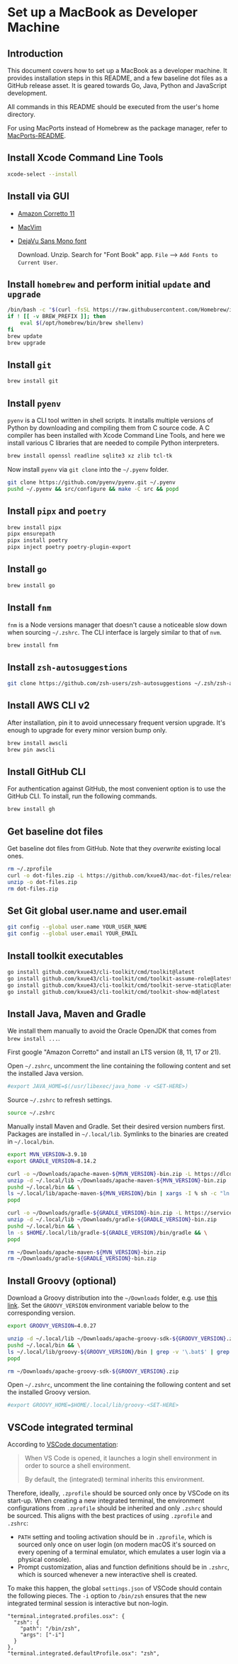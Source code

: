 # Set up a MacBook as Developer Machine

## Introduction

This document covers how to set up a MacBook as a developer machine. It provides installation steps in this README,
and a few baseline dot files as a GitHub release asset. It is geared towards Go, Java, Python and JavaScript development.

All commands in this README should be executed from the user's home directory.

For using MacPorts instead of Homebrew as the package manager, refer to [MacPorts-README](./MacPorts-README.md).

## Install Xcode Command Line Tools

```bash
xcode-select --install
```

## Install via GUI

- [Amazon Corretto 11](https://docs.aws.amazon.com/corretto/latest/corretto-11-ug/downloads-list.html)

- [MacVim](https://macvim.org/)

- [DejaVu Sans Mono font](https://www.fontsquirrel.com/fonts/dejavu-sans-mono)

  Download. Unzip. Search for "Font Book" app. `File` --> `Add Fonts to Current User`.

## Install `homebrew` and perform initial `update` and `upgrade`

```bash
/bin/bash -c "$(curl -fsSL https://raw.githubusercontent.com/Homebrew/install/HEAD/install.sh)"
if ! [[ -v BREW_PREFIX ]]; then
    eval $(/opt/homebrew/bin/brew shellenv)
fi
brew update
brew upgrade
```

## Install `git`

```bash
brew install git
```

## Install `pyenv`

`pyenv` is a CLI tool written in shell scripts. It installs multiple versions of Python by downloading and
compiling them from C source code. A C compiler has been installed with Xcode Command Line Tools,
and here we install various C libraries that are needed to compile Python interpreters. 

```bash
brew install openssl readline sqlite3 xz zlib tcl-tk
```

Now install `pyenv` via `git clone` into the `~/.pyenv` folder.

```bash
git clone https://github.com/pyenv/pyenv.git ~/.pyenv
pushd ~/.pyenv && src/configure && make -C src && popd
```

## Install `pipx` and `poetry`

```bash
brew install pipx
pipx ensurepath
pipx install poetry
pipx inject poetry poetry-plugin-export
```

## Install `go`

```bash
brew install go
```

## Install `fnm`

`fnm` is a Node versions manager that doesn't cause a noticeable slow down when sourcing `~/.zshrc`.
The CLI interface is largely similar to that of `nvm`.

```bash
brew install fnm
```

## Install `zsh-autosuggestions`

```bash
git clone https://github.com/zsh-users/zsh-autosuggestions ~/.zsh/zsh-autosuggestions
```

## Install AWS CLI v2

After installation, pin it to avoid unnecessary frequent version upgrade. It's enough to upgrade for every minor
version bump only.

```bash
brew install awscli
brew pin awscli
```

## Install GitHub CLI

For authentication against GitHub, the most convenient option is to use the GitHub CLI. To install, run the
following commands.

```bash
brew install gh
```

## Get baseline dot files

Get baseline dot files from GitHub. Note that they _overwrite_ existing local ones.

```bash
rm ~/.zprofile
curl -o dot-files.zip -L https://github.com/kxue43/mac-dot-files/releases/latest/download/dot-files-brew.zip
unzip -o dot-files.zip
rm dot-files.zip
```

## Set Git global user.name and user.email

```bash
git config --global user.name YOUR_USER_NAME
git config --global user.email YOUR_EMAIL
```

## Install toolkit executables

```bash
go install github.com/kxue43/cli-toolkit/cmd/toolkit@latest
go install github.com/kxue43/cli-toolkit/cmd/toolkit-assume-role@latest
go install github.com/kxue43/cli-toolkit/cmd/toolkit-serve-static@latest
go install github.com/kxue43/cli-toolkit/cmd/toolkit-show-md@latest
```

## Install Java, Maven and Gradle

We install them manually to avoid the Oracle OpenJDK that comes from `brew install ...`.

First google "Amazon Corretto" and install an LTS version (8, 11, 17 or 21).

Open `~/.zshrc`, uncomment the line containing the following content and set the installed Java version.

```bash
#export JAVA_HOME=$(/usr/libexec/java_home -v <SET-HERE>)
```

Source `~/.zshrc` to refresh settings.

```bash
source ~/.zshrc
```

Manually install Maven and Gradle. Set their desired version numbers first.
Packages are installed in `~/.local/lib`. Symlinks to the binaries are created in `~/.local/bin`.

```bash
export MVN_VERSION=3.9.10
export GRADLE_VERSION=8.14.2

curl -o ~/Downloads/apache-maven-${MVN_VERSION}-bin.zip -L https://dlcdn.apache.org/maven/maven-3/${MVN_VERSION}/binaries/apache-maven-${MVN_VERSION}-bin.zip
unzip -d ~/.local/lib ~/Downloads/apache-maven-${MVN_VERSION}-bin.zip
pushd ~/.local/bin && \
ls ~/.local/lib/apache-maven-${MVN_VERSION}/bin | xargs -I % sh -c "ln -s $HOME/.local/lib/apache-maven-${MVN_VERSION}/bin/%" && \
popd

curl -o ~/Downloads/gradle-${GRADLE_VERSION}-bin.zip -L https://services.gradle.org/distributions/gradle-${GRADLE_VERSION}-bin.zip
unzip -d ~/.local/lib ~/Downloads/gradle-${GRADLE_VERSION}-bin.zip
pushd ~/.local/bin && \
ln -s $HOME/.local/lib/gradle-${GRADLE_VERSION}/bin/gradle && \
popd

rm ~/Downloads/apache-maven-${MVN_VERSION}-bin.zip 
rm ~/Downloads/gradle-${GRADLE_VERSION}-bin.zip
```

## Install Groovy (optional)

Download a Groovy distribution into the `~/Downloads` folder, e.g. use [this link](https://groovy.apache.org/download.html).
Set the `GROOVY_VERSION` environment variable below to the corresponding version.

```bash
export GROOVY_VERSION=4.0.27

unzip -d ~/.local/lib ~/Downloads/apache-groovy-sdk-${GROOVY_VERSION}.zip
pushd ~/.local/bin && \
ls ~/.local/lib/groovy-${GROOVY_VERSION}/bin | grep -v '\.bat$' | grep -v '\.ico$' | xargs -I % sh -c "ln -s $HOME/.local/lib/groovy-${GROOVY_VERSION}/bin/%" && \
popd

rm ~/Downloads/apache-groovy-sdk-${GROOVY_VERSION}.zip
```

Open `~/.zshrc`, uncomment the line containing the following content and set the installed Groovy version.

```bash
#export GROOVY_HOME=$HOME/.local/lib/groovy-<SET-HERE>
```

## VSCode integrated terminal

According to [VSCode documentation](https://code.visualstudio.com/docs/terminal/advanced#_environment-inheritance):

> When VS Code is opened, it launches a login shell environment in order to source a shell environment.
>
> By default, the (integrated) terminal inherits this environment.

Therefore, ideally, `.zprofile` should be sourced only once by VSCode on its start-up. When creating a new integrated
terminal, the environment configurations from `.zprofile` should be inherited and only `.zshrc` should be sourced.
This aligns with the best practices of using `.zprofile` and `.zshrc`:
- `PATH` setting and tooling activation should be in `.zprofile`, which is sourced only once on user login
  (on modern macOS it's sourced on every opening of a terminal emulator, which emulates a user login via a physical console).
- Prompt customization, alias and function definitions should be in `.zshrc`, which is sourced whenever a new
  interactive shell is created.

To make this happen, the global `settings.json` of VSCode should contain the following pieces.
The `-i` option to `/bin/zsh` ensures that the new integrated terminal session is interactive but non-login.

```
"terminal.integrated.profiles.osx": {
  "zsh": {
    "path": "/bin/zsh",
    "args": ["-i"]
  }
},
"terminal.integrated.defaultProfile.osx": "zsh",
```
